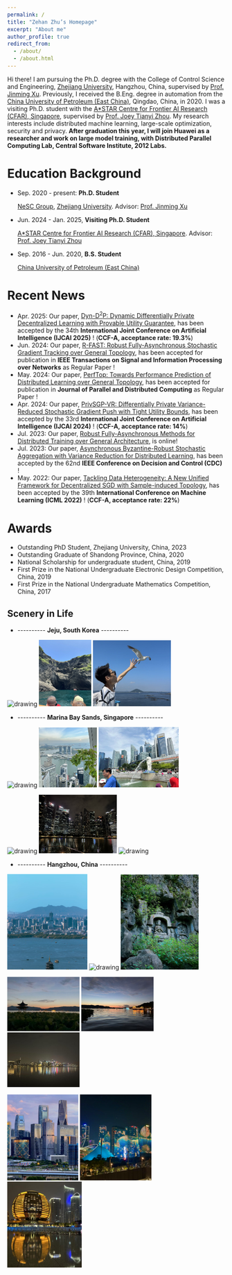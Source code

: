 ```yaml
---
permalink: /
title: "Zehan Zhu’s Homepage"
excerpt: "About me"
author_profile: true
redirect_from: 
  - /about/
  - /about.html
---
```



Hi there! I am pursuing the Ph.D. degree with the College of Control Science and Engineering, [Zhejiang University](https://www.zju.edu.cn/), Hangzhou, China, supervised by [Prof. Jinming Xu](https://person.zju.edu.cn/jimmyxu). Previously, I received the B.Eng. degree in automation from the [China University of Petroleum (East China)](https://www.upc.edu.cn/), Qingdao, China, in 2020. I was a visiting Ph.D. student with the [A*STAR Centre for Frontier AI Research (CFAR), Singapore](https://www.a-star.edu.sg/cfar), supervised by [Prof. Joey Tianyi Zhou](https://joeyzhouty.github.io/). My research interests include distributed machine learning, large-scale optimization, security and privacy. **After graduation this year, I will join Huawei as a researcher and work on large model training, with Distributed Parallel Computing Lab, Central Software Institute, 2012 Labs.**


Education Background
======
* Sep. 2020 - present: **Ph.D. Student**

  [NeSC Group](http://nesc.zju.edu.cn/#/), [Zhejiang University](https://www.zju.edu.cn/). Advisor: [Prof. Jinming Xu](https://person.zju.edu.cn/jimmyxu)


* Jun. 2024 - Jan. 2025, **Visiting Ph.D. Student**

  [A*STAR Centre for Frontier AI Research (CFAR), Singapore](https://www.a-star.edu.sg/cfar). Advisor: [Prof. Joey Tianyi Zhou](https://joeyzhouty.github.io/)


* Sep. 2016 - Jun. 2020, **B.S. Student**

  [China University of Petroleum (East China)](https://www.upc.edu.cn/)



Recent News
======
* Apr. 2025: Our paper, [Dyn-D<sup>2</sup>P: Dynamic Differentially Private Decentralized Learning with Provable Utility Guarantee](), has been accepted by the 34th **International Joint Conference on Artificial Intelligence (IJCAI 2025)** ! (**CCF-A, acceptance rate: 19.3%**)
* Jun. 2024: Our paper, [R-FAST: Robust Fully-Asynchronous Stochastic Gradient Tracking over General Topology](https://ieeexplore.ieee.org/abstract/document/10660468), has been accepted for publication in **IEEE Transactions on Signal and Information Processing over Networks** as Regular Paper !
* May. 2024: Our paper, [PerfTop: Towards Performance Prediction of Distributed Learning over General Topology](https://www.sciencedirect.com/science/article/abs/pii/S0743731524000868), has been accepted for publication in **Journal of Parallel and Distributed Computing** as Regular Paper !
* Apr. 2024: Our paper, [PrivSGP-VR: Differentially Private Variance-Reduced Stochastic Gradient Push with Tight Utility Bounds](https://www.ijcai.org/proceedings/2024/635), has been accepted by the 33rd **International Joint Conference on Artificial Intelligence (IJCAI 2024)** ! (**CCF-A, acceptance rate: 14%**)
* Jul. 2023: Our paper, [Robust Fully-Asynchronous Methods for Distributed Training over General Architecture](https://arxiv.org/abs/2307.11617), is online!
* Jul. 2023: Our paper, [Asynchronous Byzantine-Robust Stochastic Aggregation with Variance Reduction for Distributed Learning](https://ieeexplore.ieee.org/abstract/document/10383346), has been accepted by the 62nd **IEEE Conference on Decision and Control (CDC)** !
* May. 2022: Our paper, [Tackling Data Heterogeneity: A New Unified Framework for Decentralized SGD with Sample-induced Topology](https://proceedings.mlr.press/v162/huang22i.html), has been accepted by the 39th **International Conference on Machine Learning (ICML 2022)** ! (**CCF-A, acceptance rate: 22%**)





Awards
======
* Outstanding PhD Student, Zhejiang University, China, 2023
* Outstanding Graduate of Shandong Province, China, 2020
* National Scholarship for undergraduate student, China, 2019
* First Prize in the National Undergraduate Electronic Design Competition, China, 2019
* First Prize in the National Undergraduate Mathematics Competition, China, 2017



Scenery in Life
------
* ----------  **Jeju, South Korea**  ---------- 
<p align="left">
<img src="/images/jelu_1.png" alt="drawing" width="204"/>
<img src="/images/jelu_3.png" alt="drawing" width="121"/>
<img src="/images/jelu_2.png" alt="drawing" width="180"/>
</p>

* ----------  **Marina Bay Sands, Singapore**  ---------- 
<p align="left">
<img src="/images/SG_1.png" alt="drawing" width="184"/>
<img src="/images/SG_2.png" alt="drawing" width="134"/>
<img src="/images/SG_3.png" alt="drawing" width="185"/>
</p>


<p align="left">
<img src="/images/SG_4.png" alt="drawing" width="180"/>
<img src="/images/SG_5.png" alt="drawing" width="180"/>
<img src="/images/SG_6.png" alt="drawing" width="140"/>
</p>

* ----------  **Hangzhou, China**  ---------- 
<p align="left">
<img src="/images/HZ_4.png" alt="drawing" width="185"/>
<img src="/images/HZ_6.png" alt="drawing" width="134"/>
<img src="/images/HZ_5.png" alt="drawing" width="180"/>
</p>

<p align="left">
<img src="/images/HZ_7.png" alt="drawing" width="167"/>
<img src="/images/HZ_8.png" alt="drawing" width="167"/>
<img src="/images/HZ_9.png" alt="drawing" width="167"/>
</p>

<p align="left">
<img src="/images/HZ_1.png" alt="drawing" width="164"/>
<img src="/images/HZ_2.png" alt="drawing" width="165"/>
<img src="/images/HZ_3.png" alt="drawing" width="172"/>
</p>
